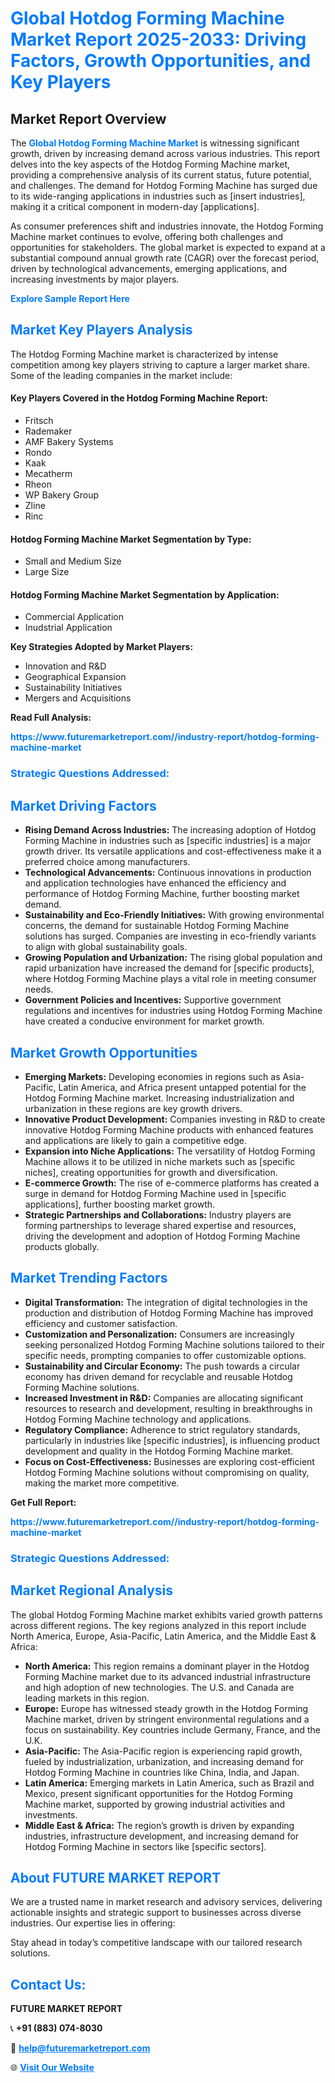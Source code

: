 <h1 style="color: #007BFF;">Global Hotdog Forming Machine Market Report 2025-2033: Driving Factors, Growth Opportunities, and Key Players</h1>

<section id="overview">
<h2>Market Report Overview</h2>
<p>The <a href="https://www.futuremarketreport.com//industry-report/hotdog-forming-machine-market" style="color: #007BFF; text-decoration: none;"><strong>Global Hotdog Forming Machine Market</strong></a> is witnessing significant growth, driven by increasing demand across various industries. This report delves into the key aspects of the Hotdog Forming Machine market, providing a comprehensive analysis of its current status, future potential, and challenges. The demand for Hotdog Forming Machine has surged due to its wide-ranging applications in industries such as [insert industries], making it a critical component in modern-day [applications].</p>
<p>As consumer preferences shift and industries innovate, the Hotdog Forming Machine market continues to evolve, offering both challenges and opportunities for stakeholders. The global market is expected to expand at a substantial compound annual growth rate (CAGR) over the forecast period, driven by technological advancements, emerging applications, and increasing investments by major players.</p>
</section>

<section id="overview">
<p><a href="https://www.futuremarketreport.com//request-sample/reportId=56450" style="color: #007BFF; text-decoration: none;"><strong>Explore Sample Report Here</strong></a></p>
</section>

<section id="key-players">
<h2 style="color: #007BFF;">Market Key Players Analysis</h2>
<p>The Hotdog Forming Machine market is characterized by intense competition among key players striving to capture a larger market share. Some of the leading companies in the market include:</p>
<h4>Key Players Covered in the Hotdog Forming Machine Report:</h4>
<ul><li>Fritsch</li><li>Rademaker</li><li>AMF Bakery Systems</li><li>Rondo</li><li>Kaak</li><li>Mecatherm</li><li>Rheon</li><li>WP Bakery Group</li><li>Zline</li><li>Rinc</li></ul>
<h4>Hotdog Forming Machine Market Segmentation by Type:</h4>
<ul><li>Small and Medium Size</li><li>Large Size</li></ul>

<h4>Hotdog Forming Machine Market Segmentation by Application:</h4>
<ul><li>Commercial Application</li><li>Inudstrial Application</li></ul>
<p><strong>Key Strategies Adopted by Market Players:</strong></p>
<ul>
<li>Innovation and R&D</li>
<li>Geographical Expansion</li>
<li>Sustainability Initiatives</li>
<li>Mergers and Acquisitions</li>
</ul>
</section>

<section>
<p><strong>Read Full Analysis: </strong></p><a href="https://www.futuremarketreport.com//industry-report/hotdog-forming-machine-market" style="color: #007BFF; text-decoration: none;"><strong>https://www.futuremarketreport.com//industry-report/hotdog-forming-machine-market</strong></a>
<h3 style="color: #007BFF;">Strategic Questions Addressed:</h3>
</section>

<section id="driving-factors">
<h2 style="color: #007BFF;">Market Driving Factors</h2>
<ul>
<li><strong>Rising Demand Across Industries:</strong> The increasing adoption of Hotdog Forming Machine in industries such as [specific industries] is a major growth driver. Its versatile applications and cost-effectiveness make it a preferred choice among manufacturers.</li>
<li><strong>Technological Advancements:</strong> Continuous innovations in production and application technologies have enhanced the efficiency and performance of Hotdog Forming Machine, further boosting market demand.</li>
<li><strong>Sustainability and Eco-Friendly Initiatives:</strong> With growing environmental concerns, the demand for sustainable Hotdog Forming Machine solutions has surged. Companies are investing in eco-friendly variants to align with global sustainability goals.</li>
<li><strong>Growing Population and Urbanization:</strong> The rising global population and rapid urbanization have increased the demand for [specific products], where Hotdog Forming Machine plays a vital role in meeting consumer needs.</li>
<li><strong>Government Policies and Incentives:</strong> Supportive government regulations and incentives for industries using Hotdog Forming Machine have created a conducive environment for market growth.</li>
</ul>
</section>

<section id="growth-opportunities">
<h2 style="color: #007BFF;">Market Growth Opportunities</h2>
<ul>
<li><strong>Emerging Markets:</strong> Developing economies in regions such as Asia-Pacific, Latin America, and Africa present untapped potential for the Hotdog Forming Machine market. Increasing industrialization and urbanization in these regions are key growth drivers.</li>
<li><strong>Innovative Product Development:</strong> Companies investing in R&D to create innovative Hotdog Forming Machine products with enhanced features and applications are likely to gain a competitive edge.</li>
<li><strong>Expansion into Niche Applications:</strong> The versatility of Hotdog Forming Machine allows it to be utilized in niche markets such as [specific niches], creating opportunities for growth and diversification.</li>
<li><strong>E-commerce Growth:</strong> The rise of e-commerce platforms has created a surge in demand for Hotdog Forming Machine used in [specific applications], further boosting market growth.</li>
<li><strong>Strategic Partnerships and Collaborations:</strong> Industry players are forming partnerships to leverage shared expertise and resources, driving the development and adoption of Hotdog Forming Machine products globally.</li>
</ul>
</section>

<section id="trending-factors">
<h2 style="color: #007BFF;">Market Trending Factors</h2>
<ul>
<li><strong>Digital Transformation:</strong> The integration of digital technologies in the production and distribution of Hotdog Forming Machine has improved efficiency and customer satisfaction.</li>
<li><strong>Customization and Personalization:</strong> Consumers are increasingly seeking personalized Hotdog Forming Machine solutions tailored to their specific needs, prompting companies to offer customizable options.</li>
<li><strong>Sustainability and Circular Economy:</strong> The push towards a circular economy has driven demand for recyclable and reusable Hotdog Forming Machine solutions.</li>
<li><strong>Increased Investment in R&D:</strong> Companies are allocating significant resources to research and development, resulting in breakthroughs in Hotdog Forming Machine technology and applications.</li>
<li><strong>Regulatory Compliance:</strong> Adherence to strict regulatory standards, particularly in industries like [specific industries], is influencing product development and quality in the Hotdog Forming Machine market.</li>
<li><strong>Focus on Cost-Effectiveness:</strong> Businesses are exploring cost-efficient Hotdog Forming Machine solutions without compromising on quality, making the market more competitive.</li>
</ul>
</section>

<section>
<p><strong>Get Full Report: </strong></p><a href="https://www.futuremarketreport.com//industry-report/hotdog-forming-machine-market" style="color: #007BFF; text-decoration: none;"><strong>https://www.futuremarketreport.com//industry-report/hotdog-forming-machine-market</strong></a>
<h3 style="color: #007BFF;">Strategic Questions Addressed:</h3>
</section>


<section id="regional-analysis">
<h2 style="color: #007BFF;">Market Regional Analysis</h2>
<p>The global Hotdog Forming Machine market exhibits varied growth patterns across different regions. The key regions analyzed in this report include North America, Europe, Asia-Pacific, Latin America, and the Middle East & Africa:</p>
<ul>
<li><strong>North America:</strong> This region remains a dominant player in the Hotdog Forming Machine market due to its advanced industrial infrastructure and high adoption of new technologies. The U.S. and Canada are leading markets in this region.</li>
<li><strong>Europe:</strong> Europe has witnessed steady growth in the Hotdog Forming Machine market, driven by stringent environmental regulations and a focus on sustainability. Key countries include Germany, France, and the U.K.</li>
<li><strong>Asia-Pacific:</strong> The Asia-Pacific region is experiencing rapid growth, fueled by industrialization, urbanization, and increasing demand for Hotdog Forming Machine in countries like China, India, and Japan.</li>
<li><strong>Latin America:</strong> Emerging markets in Latin America, such as Brazil and Mexico, present significant opportunities for the Hotdog Forming Machine market, supported by growing industrial activities and investments.</li>
<li><strong>Middle East & Africa:</strong> The region’s growth is driven by expanding industries, infrastructure development, and increasing demand for Hotdog Forming Machine in sectors like [specific sectors].</li>
</ul>
</section>

<footer>
<h2 style="color: #007BFF;">About FUTURE MARKET REPORT</h2>
<p>We are a trusted name in market research and advisory services, delivering actionable insights and strategic support to businesses across diverse industries. Our expertise lies in offering:</p>

<p>Stay ahead in today’s competitive landscape with our tailored research solutions.</p>

<h2 style="color: #007BFF;">Contact Us:</h2>
<p><strong>FUTURE MARKET REPORT</strong></p>
<p>📞 <strong>+91 (883) 074-8030</strong></p>
<p>📧 <strong><a href="mailto:help@futuremarketreport.com" style="color: #007BFF;">help@futuremarketreport.com</a></strong></p>
<p>🌐 <strong><a href="https://www.futuremarketreport.com/" style="color: #007BFF;">Visit Our Website</a></strong></p>
</footer>